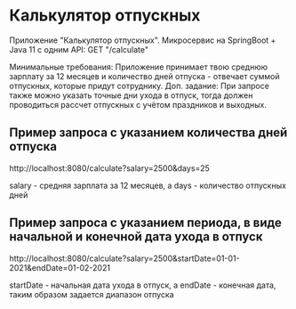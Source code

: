 # Калькулятор отпускных
Приложение "Калькулятор отпускных". Микросервис на SpringBoot + Java 11 c одним API: GET "/calculate"

Минимальные требования: Приложение принимает твою среднюю зарплату за 12 месяцев и количество дней отпуска - отвечает суммой отпускных, которые придут сотруднику.
Доп. задание: При запросе также можно указать точные дни ухода в отпуск, тогда должен проводиться рассчет отпускных с учётом праздников и выходных.

## Пример запроса с указанием количества дней отпуска

http://localhost:8080/calculate?salary=2500&days=25

salary - средняя зарплата за 12 месяцев, а days - количество отпускных дней

## Пример запроса с указанием периода, в виде начальной и конечной дата ухода в отпуск

http://localhost:8080/calculate?salary=2500&startDate=01-01-2021&endDate=01-02-2021

startDate - начальная дата ухода в отпуск, а endDate - конечная дата, таким образом задается диапазон отпуска